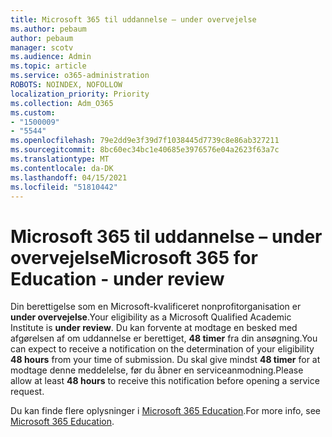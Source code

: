 ```yaml
---
title: Microsoft 365 til uddannelse – under overvejelse
ms.author: pebaum
author: pebaum
manager: scotv
ms.audience: Admin
ms.topic: article
ms.service: o365-administration
ROBOTS: NOINDEX, NOFOLLOW
localization_priority: Priority
ms.collection: Adm_O365
ms.custom:
- "1500009"
- "5544"
ms.openlocfilehash: 79e2dd9e3f39d7f1038445d7739c8e86ab327211
ms.sourcegitcommit: 8bc60ec34bc1e40685e3976576e04a2623f63a7c
ms.translationtype: MT
ms.contentlocale: da-DK
ms.lasthandoff: 04/15/2021
ms.locfileid: "51810442"
---
```

# <a name="microsoft-365-for-education---under-review"></a><span data-ttu-id="cdd2e-102">Microsoft 365 til uddannelse – under overvejelse</span><span class="sxs-lookup"><span data-stu-id="cdd2e-102">Microsoft 365 for Education - under review</span></span>

<span data-ttu-id="cdd2e-103">Din berettigelse som en Microsoft-kvalificeret nonprofitorganisation er **under overvejelse**.</span><span class="sxs-lookup"><span data-stu-id="cdd2e-103">Your eligibility as a Microsoft Qualified Academic Institute is **under review**.</span></span> <span data-ttu-id="cdd2e-104">Du kan forvente at modtage en besked med afgørelsen af om uddannelse er berettiget, **48 timer** fra din ansøgning.</span><span class="sxs-lookup"><span data-stu-id="cdd2e-104">You can expect to receive a notification on the determination of your eligibility **48 hours** from your time of submission.</span></span> <span data-ttu-id="cdd2e-105">Du skal give mindst **48 timer** for at modtage denne meddelelse, før du åbner en serviceanmodning.</span><span class="sxs-lookup"><span data-stu-id="cdd2e-105">Please allow at least **48 hours** to receive this notification before opening a service request.</span></span>

<span data-ttu-id="cdd2e-106">Du kan finde flere oplysninger i [Microsoft 365 Education](https://www.microsoft.com/education/buy-license/microsoft365).</span><span class="sxs-lookup"><span data-stu-id="cdd2e-106">For more info, see [Microsoft 365 Education](https://www.microsoft.com/education/buy-license/microsoft365).</span></span>
